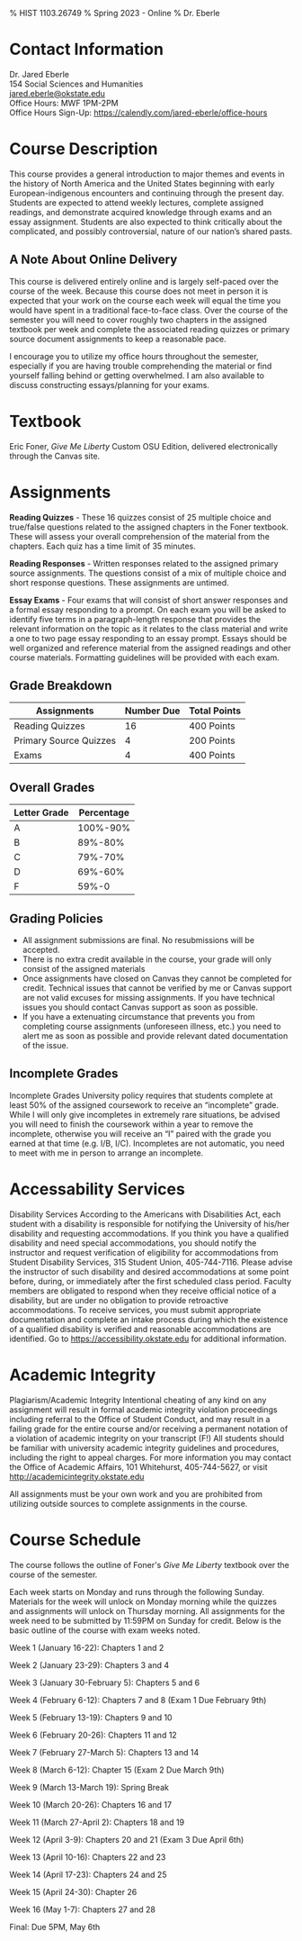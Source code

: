 % HIST 1103.26749
% Spring 2023 - Online
% Dr. Eberle

# Contact Information

Dr. Jared Eberle\
154 Social Sciences and Humanities\
<jared.eberle@okstate.edu>\
Office Hours: MWF 1PM-2PM\
Office Hours Sign-Up: <https://calendly.com/jared-eberle/office-hours>

# Course Description

This course provides a general introduction to major themes and events in the history of North America and the United States beginning with early European-indigenous encounters and continuing through the present day. Students are expected to attend weekly lectures, complete assigned readings, and demonstrate acquired knowledge through exams and an essay assignment. Students are also expected to think critically about the complicated, and possibly controversial, nature of our nation’s shared pasts.

## A Note About Online Delivery

This course is delivered entirely online and is largely self-paced over the course of the week. Because this course does not meet in person it is expected that your work on the course each week will equal the time you would have spent in a traditional face-to-face class. Over the course of the semester you will need to cover roughly two chapters in the assigned textbook per week and complete the associated reading quizzes or primary source document assignments to keep a reasonable pace. 

I encourage you to utilize my office hours throughout the semester, especially if you are having trouble comprehending the material or find yourself falling behind or getting overwhelmed. I am also available to discuss constructing essays/planning for your exams.

# Textbook 

Eric Foner, *Give Me Liberty* Custom OSU Edition, delivered electronically through the Canvas site.

# Assignments

**Reading Quizzes** - These 16 quizzes consist of 25 multiple choice and true/false questions related to the assigned chapters in the Foner textbook. These will assess your overall comprehension of the material from the chapters. Each quiz has a time limit of 35 minutes. 

**Reading Responses** - Written responses related to the assigned primary source assignments. The questions consist of a mix of multiple choice and short response questions. These assignments are untimed. 

**Essay Exams** - Four exams that will consist of short answer responses and a formal essay responding to a prompt. On each exam you will be asked to identify five terms in a paragraph-length response that provides the relevant information on the topic as it relates to the class material and write a one to two page essay responding to an essay prompt. Essays should be well organized and reference material from the assigned readings and other course materials. Formatting guidelines will be provided with each exam. 

## Grade Breakdown

|Assignments             | Number Due | Total Points |
| ----                   | ---        |---           |
| Reading Quizzes        |16          | 400 Points   |
| Primary Source Quizzes |4           | 200 Points   |
| Exams                  |4           | 400 Points   |

## Overall Grades

| Letter Grade | Percentage |
| --- | --- |
| A   | 100%-90% |
| B   | 89%-80%  |
| C   | 79%-70%  |
| D   | 69%-60%  |
| F   | 59%-0    |

## Grading Policies

- All assignment submissions are final. No resubmissions will be accepted. 
- There is no extra credit available in the course, your grade will only consist of the assigned materials
- Once assignments have closed on Canvas they cannot be completed for credit. Technical issues that cannot be verified by me or Canvas support are not valid excuses for missing assignments. If you have technical issues you should contact Canvas support as soon as possible. 
- If you have a extenuating circumstance that prevents you from completing course assignments (unforeseen illness, etc.) you need to alert me as soon as possible and provide relevant dated documentation of the issue. 

## Incomplete Grades

Incomplete Grades University policy requires that students complete at least 50% of the assigned coursework to receive an “incomplete” grade. While I will only give incompletes in extremely rare situations, be advised you will need to finish the coursework within a year to remove the incomplete, otherwise you will receive an “I” paired with the grade you earned at that time (e.g. I/B, I/C). Incompletes are not automatic, you need to meet with me in person to arrange an incomplete.

# Accessability Services

Disability Services According to the Americans with Disabilities Act, each student with a disability is responsible for notifying the University of his/her disability and requesting accommodations. If you think you have a qualified disability and need special accommodations, you should notify the instructor and request verification of eligibility for accommodations from Student Disability Services, 315 Student Union, 405-744-7116. Please advise the instructor of such disability and desired accommodations at some point before, during, or immediately after the first scheduled class period. Faculty members are obligated to respond when they receive official notice of a disability, but are under no obligation to provide retroactive accommodations. To receive services, you must submit appropriate documentation and complete an intake process during which the existence of a qualified disability is verified and reasonable accommodations are identified. Go to https://accessibility.okstate.edu for additional information.

# Academic Integrity

Plagiarism/Academic Integrity Intentional cheating of any kind on any assignment will result in formal academic integrity violation proceedings including referral to the Office of Student Conduct, and may result in a failing grade for the entire course and/or receiving a permanent notation of a violation of academic integrity on your transcript (F!) All students should be familiar with university academic integrity guidelines and procedures, including the right to appeal charges. For more information you may contact the Office of Academic Affairs, 101 Whitehurst, 405-744-5627, or visit http://academicintegrity.okstate.edu

All assignments must be your own work and you are prohibited from utilizing outside sources to complete assignments in the course.

# Course Schedule

The course follows the outline of Foner's *Give Me Liberty* textbook over the course of the semester. 

Each week starts on Monday and runs through the following Sunday. Materials for the week will unlock on Monday morning while the quizzes and assignments will unlock on Thursday morning. All assignments for the week need to be submitted by 11:59PM on Sunday for credit. Below is the basic outline of the course with exam weeks noted.

Week 1 (January 16-22): Chapters 1 and 2

Week 2 (January 23-29): Chapters 3 and 4

Week 3 (January 30-February 5): Chapters 5 and 6

Week 4 (February 6-12): Chapters 7 and 8 (Exam 1 Due February 9th)

Week 5 (February 13-19): Chapters 9 and 10

Week 6 (February 20-26): Chapters 11 and 12

Week 7 (February 27-March 5): Chapters 13 and 14

Week 8 (March 6-12): Chapter 15 (Exam 2 Due March 9th)

Week 9 (March 13-March 19): Spring Break

Week 10 (March 20-26): Chapters 16 and 17 

Week 11 (March 27-April 2): Chapters 18 and 19

Week 12 (April 3-9): Chapters 20 and 21 (Exam 3 Due April 6th)

Week 13 (April 10-16): Chapters 22 and 23

Week 14 (April 17-23): Chapters 24 and 25

Week 15 (April 24-30): Chapter 26

Week 16 (May 1-7): Chapters 27 and 28

Final: Due 5PM, May 6th